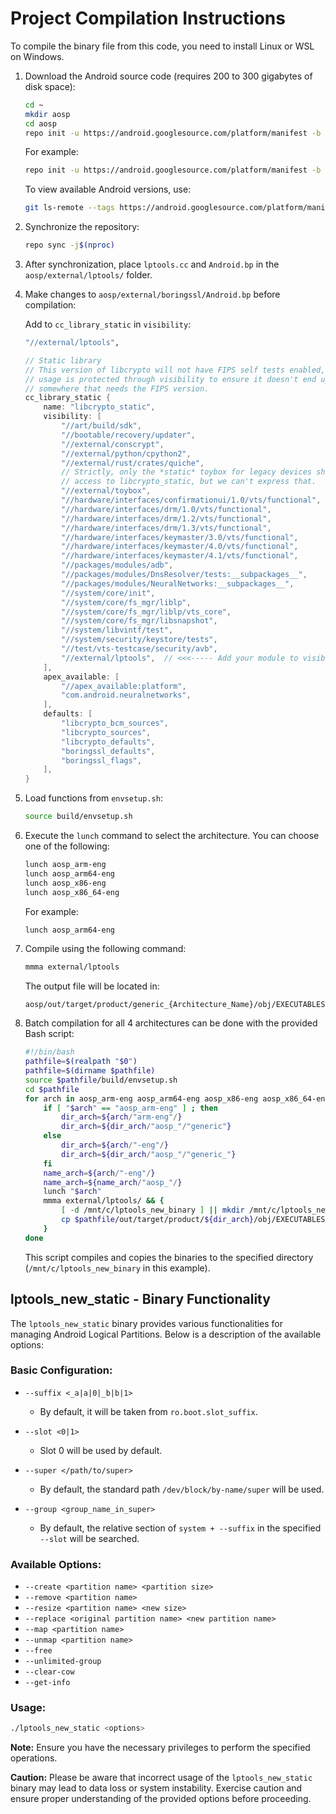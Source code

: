 # Project Compilation Instructions

To compile the binary file from this code, you need to install Linux or WSL on Windows.

1. Download the Android source code (requires 200 to 300 gigabytes of disk space):

    ```bash
    cd ~
    mkdir aosp
    cd aosp
    repo init -u https://android.googlesource.com/platform/manifest -b <Android_version>
    ```

    For example:

    ```bash
    repo init -u https://android.googlesource.com/platform/manifest -b android-14.0.0_r9
    ```

    To view available Android versions, use:

    ```bash
    git ls-remote --tags https://android.googlesource.com/platform/manifest | grep 'refs/tags/android-[0-9]' | awk '{print $2}'
    ```

2. Synchronize the repository:

    ```bash
    repo sync -j$(nproc)
    ```

3. After synchronization, place `lptools.cc` and `Android.bp` in the `aosp/external/lptools/` folder.

4. Make changes to `aosp/external/boringssl/Android.bp` before compilation:

    Add to `cc_library_static` in `visibility`:

    ```bash
    "//external/lptools",
    ```
    ```cpp
    // Static library
    // This version of libcrypto will not have FIPS self tests enabled, so its
    // usage is protected through visibility to ensure it doesn't end up used
    // somewhere that needs the FIPS version.
    cc_library_static {
        name: "libcrypto_static",
        visibility: [
            "//art/build/sdk",
            "//bootable/recovery/updater",
            "//external/conscrypt",
            "//external/python/cpython2",
            "//external/rust/crates/quiche",
            // Strictly, only the *static* toybox for legacy devices should have
            // access to libcrypto_static, but we can't express that.
            "//external/toybox",
            "//hardware/interfaces/confirmationui/1.0/vts/functional",
            "//hardware/interfaces/drm/1.0/vts/functional",
            "//hardware/interfaces/drm/1.2/vts/functional",
            "//hardware/interfaces/drm/1.3/vts/functional",
            "//hardware/interfaces/keymaster/3.0/vts/functional",
            "//hardware/interfaces/keymaster/4.0/vts/functional",
            "//hardware/interfaces/keymaster/4.1/vts/functional",
            "//packages/modules/adb",
            "//packages/modules/DnsResolver/tests:__subpackages__",
            "//packages/modules/NeuralNetworks:__subpackages__",
            "//system/core/init",
            "//system/core/fs_mgr/liblp",
            "//system/core/fs_mgr/liblp/vts_core",
            "//system/core/fs_mgr/libsnapshot",
            "//system/libvintf/test",
            "//system/security/keystore/tests",
            "//test/vts-testcase/security/avb",
            "//external/lptools",  // <<<----- Add your module to visibility
        ],
        apex_available: [
            "//apex_available:platform",
            "com.android.neuralnetworks",
        ],
        defaults: [
            "libcrypto_bcm_sources",
            "libcrypto_sources",
            "libcrypto_defaults",
            "boringssl_defaults",
            "boringssl_flags",
        ],
    }

5. Load functions from `envsetup.sh`:

    ```bash
    source build/envsetup.sh
    ```

6. Execute the `lunch` command to select the architecture. You can choose one of the following:

    ```bash
    lunch aosp_arm-eng
    lunch aosp_arm64-eng
    lunch aosp_x86-eng
    lunch aosp_x86_64-eng
    ```

    For example:

    ```bash
    lunch aosp_arm64-eng
    ```

7. Compile using the following command:

    ```bash
    mmma external/lptools
    ```

    The output file will be located in:

    ```
    aosp/out/target/product/generic_{Architecture_Name}/obj/EXECUTABLES/lptools_new_static_intermediates/lptools_new_static
    ```

8. Batch compilation for all 4 architectures can be done with the provided Bash script:

    ```bash
    #!/bin/bash
    pathfile=$(realpath "$0")
    pathfile=$(dirname $pathfile)
    source $pathfile/build/envsetup.sh
    cd $pathfile
    for arch in aosp_arm-eng aosp_arm64-eng aosp_x86-eng aosp_x86_64-eng ; do
        if [ "$arch" == "aosp_arm-eng" ] ; then
            dir_arch=${arch/"arm-eng"/}
            dir_arch=${dir_arch/"aosp_"/"generic"}
        else 
            dir_arch=${arch/"-eng"/}
            dir_arch=${dir_arch/"aosp_"/"generic_"}
        fi
        name_arch=${arch/"-eng"/}
        name_arch=${name_arch/"aosp_"/}
        lunch "$arch"
        mmma external/lptools/ && {
            [ -d /mnt/c/lptools_new_binary ] || mkdir /mnt/c/lptools_new_binary
            cp $pathfile/out/target/product/${dir_arch}/obj/EXECUTABLES/lptools_new_static_intermediates/lptools_new_static /mnt/c/lptools_new_binary/lptools_new_$name_arch
        }
    done
    ```

   This script compiles and copies the binaries to the specified directory (`/mnt/c/lptools_new_binary` in this example).

## lptools_new_static - Binary Functionality

The `lptools_new_static` binary provides various functionalities for managing Android Logical Partitions. Below is a description of the available options:

### Basic Configuration:

- `--suffix <_a|a|0|_b|b|1>`
  - By default, it will be taken from `ro.boot.slot_suffix`.

- `--slot <0|1>`
  - Slot 0 will be used by default.

- `--super </path/to/super>`
  - By default, the standard path `/dev/block/by-name/super` will be used.

- `--group <group_name_in_super>`
  - By default, the relative section of `system + --suffix` in the specified `--slot` will be searched.

### Available Options:

- `--create <partition name> <partition size>`
- `--remove <partition name>`
- `--resize <partition name> <new size>`
- `--replace <original partition name> <new partition name>`
- `--map <partition name>`
- `--unmap <partition name>`
- `--free`
- `--unlimited-group`
- `--clear-cow`
- `--get-info`

### Usage:

```bash
./lptools_new_static <options>
```
**Note:** Ensure you have the necessary privileges to perform the specified operations.

**Caution:** Please be aware that incorrect usage of the `lptools_new_static` binary may lead to data loss or system instability. Exercise caution and ensure proper understanding of the provided options before proceeding.

